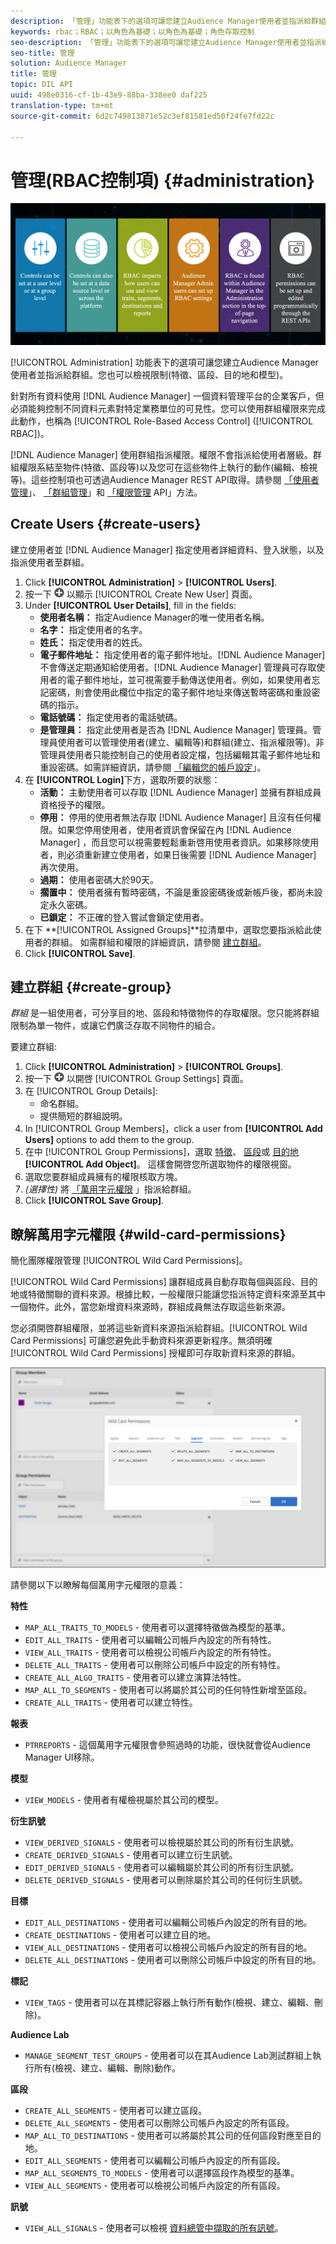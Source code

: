 ```yaml
---
description: 「管理」功能表下的選項可讓您建立Audience Manager使用者並指派給群組。您也可以檢視限制(特徵、區段、目的地和模型)。
keywords: rbac；RBAC；以角色為基礎；以角色為基礎；角色存取控制
seo-description: 「管理」功能表下的選項可讓您建立Audience Manager使用者並指派給群組。您也可以檢視限制(特徵、區段、目的地和模型)。
seo-title: 管理
solution: Audience Manager
title: 管理
topic: DIL API
uuid: 498e0316-cf-1b-43e9-88ba-338ee0 daf225
translation-type: tm+mt
source-git-commit: 6d2c749813871e52c3ef81581ed50f24fe7fd22c

---
```



# 管理(RBAC控制項) {#administration}

![](assets/rbac-controls.png)

[!UICONTROL Administration] 功能表下的選項可讓您建立Audience Manager使用者並指派給群組。您也可以檢視限制(特徵、區段、目的地和模型)。

針對所有資料使用 [!DNL Audience Manager] 一個資料管理平台的企業客戶，但必須能夠控制不同資料元素對特定業務單位的可見性。您可以使用群組權限來完成此動作，也稱為 [!UICONTROL Role-Based Access Control] ([!UICONTROL RBAC])。

[!DNL Audience Manager] 使用群組指派權限。權限不會指派給使用者層級。群組權限系結至物件(特徵、區段等)以及您可在這些物件上執行的動作(編輯、檢視等)。這些控制項也可透過Audience Manager REST API取得。請參閱 [「使用者管理](/help/using/api/rest-api-main/aam-api-user-group-permission/aam-api-user.md)」、 [「群組管理](/help/using/api/rest-api-main/aam-api-user-group-permission/aam-api-group.md)」和 [「權限管理](/help/using/api/rest-api-main/aam-api-user-group-permission/aam-api-permissions.md) API」方法。

## Create Users {#create-users}

<!-- t_create_users.xml -->

建立使用者並 [!DNL Audience Manager] 指定使用者詳細資料、登入狀態，以及指派使用者至群組。

1. Click **[!UICONTROL Administration]** &gt; **[!UICONTROL Users]**.
1. 按一下 ![](assets/icon_add.png) 以顯示 [!UICONTROL Create New User] 頁面。
1. Under **[!UICONTROL User Details]**, fill in the fields:
   * **使用者名稱：** 指定Audience Manager的唯一使用者名稱。
   * **名字：** 指定使用者的名字。
   * **姓氏：** 指定使用者的姓氏。
   * **電子郵件地址：** 指定使用者的電子郵件地址。[!DNL Audience Manager] 不會傳送定期通知給使用者。[!DNL Audience Manager] 管理員可存取使用者的電子郵件地址，並可視需要手動傳送使用者。例如，如果使用者忘記密碼，則會使用此欄位中指定的電子郵件地址來傳送暫時密碼和重設密碼的指示。
   * **電話號碼：** 指定使用者的電話號碼。
   * **是管理員：** 指定此使用者是否為 [!DNL Audience Manager] 管理員。管理員使用者可以管理使用者(建立、編輯等)和群組(建立、指派權限等)。非管理員使用者只能控制自己的使用者設定檔，包括編輯其電子郵件地址和重設密碼。如需詳細資訊，請參閱 [「編輯您的帳戶設定](../../features/administration/edit-account-settings.md)」。
1. 在 **[!UICONTROL Login]**&#x200B;下方，選取所要的狀態：
   * **活動：** 主動使用者可以存取 [!DNL Audience Manager] 並擁有群組成員資格授予的權限。
   * **停用：** 停用的使用者無法存取 [!DNL Audience Manager] 且沒有任何權限。如果您停用使用者，使用者資訊會保留在內 [!DNL Audience Manager] ，而且您可以視需要輕鬆重新啓用使用者資訊。如果移除使用者，則必須重新建立使用者，如果日後需要 [!DNL Audience Manager] 再次使用。
   * **過期：** 使用者密碼大於90天。
   * **擱置中：** 使用者擁有暫時密碼，不論是重設密碼後或新帳戶後，都尚未設定永久密碼。
   * **已鎖定：** 不正確的登入嘗試會鎖定使用者。
1. 在下 **[!UICONTROL Assigned Groups]**拉清單中，選取您要指派給此使用者的群組。
如需群組和權限的詳細資訊，請參閱 [建立群組](../../features/administration/administration-overview.md#create-group)。
1. Click **[!UICONTROL Save]**.

## 建立群組 {#create-group}

*群組* 是一組使用者，可分享目的地、區段和特徵物件的存取權限。您只能將群組限制為單一物件，或讓它們廣泛存取不同物件的組合。

<!-- t_create_groups.xml -->

要建立群組:

1. Click **[!UICONTROL Administration]** &gt; **[!UICONTROL Groups]**.
1. 按一下 ![](assets/icon_add.png) 以開啓 [!UICONTROL Group Settings] 頁面。
1. 在 [!UICONTROL Group Details]:
   * 命名群組。
   * 提供簡短的群組說明。
1. In [!UICONTROL Group Members]，click a user from **[!UICONTROL Add Users]** options to add them to the group.
1. 在中 [!UICONTROL Group Permissions]，選取 [特徵](../../features/traits/trait-details-page.md)、 [區段](../../features/segments/segments-purpose.md)或 [目的地](../../features/destinations/destinations.md)**[!UICONTROL Add Object]**。
這樣會開啓您所選取物件的權限視窗。
1. 選取您要群組成員擁有的權限核取方塊。
1. *(選擇性)* 將 [「萬用字元權限](../../features/administration/administration-overview.md#wild-card-permissions) 」指派給群組。
1. Click **[!UICONTROL Save Group]**.

## 瞭解萬用字元權限 {#wild-card-permissions}

簡化團隊權限管理 [!UICONTROL Wild Card Permissions]。

<!-- c_wildcard_permissions.xml -->

[!UICONTROL Wild Card Permissions] 讓群組成員自動存取每個與區段、目的地或特徵關聯的資料來源。根據比較，一般權限只能讓您指派特定資料來源至其中一個物件。此外，當您新增資料來源時，群組成員無法存取這些新來源。

您必須開啓群組權限，並將這些新資料來源指派給群組。[!UICONTROL Wild Card Permissions] 可讓您避免此手動資料來源更新程序。無須明確 [!UICONTROL Wild Card Permissions] 授權即可存取新資料來源的群組。

![](assets/wild-card.png)

請參閱以下以瞭解每個萬用字元權限的意義：

**特性**

* `MAP_ALL_TRAITS_TO_MODELS` - 使用者可以選擇特徵做為模型的基準。
* `EDIT_ALL_TRAITS` - 使用者可以編輯公司帳戶內設定的所有特性。
* `VIEW_ALL_TRAITS` - 使用者可以檢視公司帳戶內設定的所有特性。
* `DELETE_ALL_TRAITS` - 使用者可以刪除公司帳戶中設定的所有特性。
* `CREATE_ALL_ALGO_TRAITS` - 使用者可以建立演算法特性。
* `MAP_ALL_TO_SEGMENTS` - 使用者可以將屬於其公司的任何特性新增至區段。
* `CREATE_ALL_TRAITS` - 使用者可以建立特性。

**報表**

* `PTRREPORTS` - 這個萬用字元權限會參照過時的功能，很快就會從Audience Manager UI移除。

**模型**

* `VIEW_MODELS` - 使用者有權檢視屬於其公司的模型。

**衍生訊號**

* `VIEW_DERIVED_SIGNALS` - 使用者可以檢視屬於其公司的所有衍生訊號。
* `CREATE_DERIVED_SIGNALS` - 使用者可以建立衍生訊號。
* `EDIT_DERIVED_SIGNALS` - 使用者可以編輯屬於其公司的所有衍生訊號。
* `DELETE_DERIVED_SIGNALS` - 使用者可以刪除屬於其公司的任何衍生訊號。

**目標**

* `EDIT_ALL_DESTINATIONS` - 使用者可以編輯公司帳戶內設定的所有目的地。
* `CREATE_DESTINATIONS` - 使用者可以建立目的地。
* `VIEW_ALL_DESTINATIONS` - 使用者可以檢視公司帳戶內設定的所有目的地。
* `DELETE_ALL_DESTINATIONS` - 使用者可以刪除公司帳戶中設定的所有目的地。

**標記**

* `VIEW_TAGS` - 使用者可以在其標記容器上執行所有動作(檢視、建立、編輯、刪除)。

**Audience Lab**

* `MANAGE_SEGMENT_TEST_GROUPS` - 使用者可以在其Audience Lab測試群組上執行所有(檢視、建立、編輯、刪除)動作。

**區段**

* `CREATE_ALL_SEGMENTS` - 使用者可以建立區段。
* `DELETE_ALL_SEGMENTS` - 使用者可以刪除公司帳戶內設定的所有區段。
* `MAP_ALL_TO_DESTINATIONS` - 使用者可以將屬於其公司的任何區段對應至目的地。
* `EDIT_ALL_SEGMENTS` - 使用者可以編輯公司帳戶內設定的所有區段。
* `MAP_ALL_SEGMENTS_TO_MODELS` - 使用者可以選擇區段作為模型的基準。
* `VIEW_ALL_SEGMENTS` - 使用者可以檢視公司帳戶內設定的所有區段。

**訊號**

* `VIEW_ALL_SIGNALS` - 使用者可以檢視 [資料總管中擷取的所有訊號](/help/using/features/data-explorer/data-explorer-overview.md)。